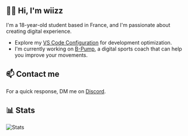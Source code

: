 ## 👋🏻 Hi, I'm wiizz

I'm a 18-year-old student based in France, and I'm passionate about creating digital experience.

-   Explore my [VS Code Configuration](https://gist.github.com/wiizzl/030d9f35fc002a643cfa8abe761fa38d) for development optimization.
-   I'm currently working on [B-Pump](https://github.com/B-Pump), a digital sports coach that can help you improve your movements.

## 📫 Contact me

For a quick response, DM me on [Discord](https://dsc.bio/wiizz).

## 📊​ Stats

![Stats](https://github-readme-stats.vercel.app/api?username=wiizzl&theme=one_dark_pro)
